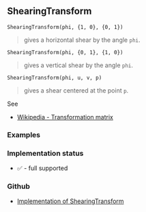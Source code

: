 ## ShearingTransform

```
ShearingTransform(phi, {1, 0}, {0, 1})
```

> gives a horizontal shear by the angle `phi`.

```
ShearingTransform(phi, {0, 1}, {1, 0})
```

> gives a vertical shear by the angle `phi`.

```
ShearingTransform(phi, u, v, p)
```

> gives a shear centered at the point `p`.

See
* [Wikipedia - Transformation matrix](https://en.wikipedia.org/wiki/Transformation_matrix)

### Examples






### Implementation status

* &#x2705; - full supported

### Github

* [Implementation of ShearingTransform](https://github.com/axkr/symja_android_library/blob/master/symja_android_library/matheclipse-core/src/main/java/org/matheclipse/core/builtin/TensorFunctions.java#L1267) 
